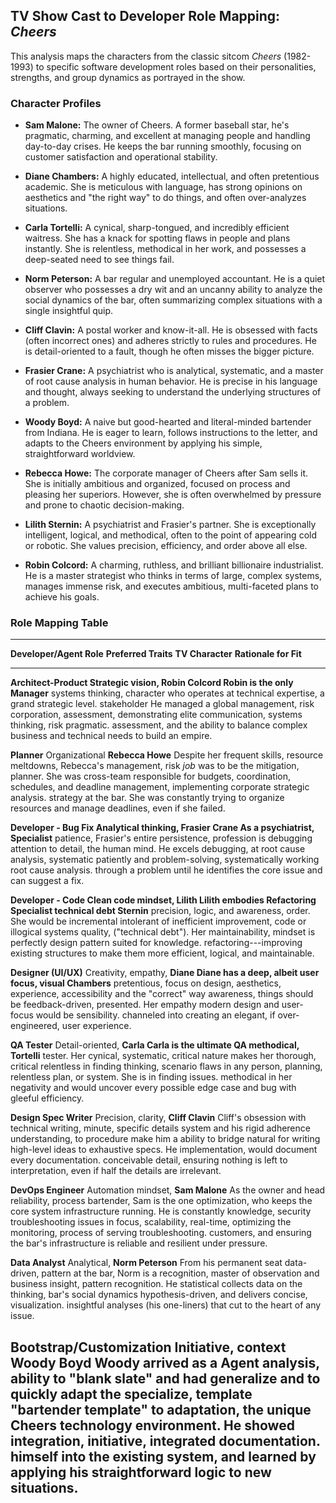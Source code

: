 ## TV Show Cast to Developer Role Mapping: ***Cheers***

This analysis maps the characters from the classic sitcom *Cheers*
(1982-1993) to specific software development roles based on their
personalities, strengths, and group dynamics as portrayed in the show.

### Character Profiles

- **Sam Malone:** The owner of Cheers. A former baseball star, he\'s
  pragmatic, charming, and excellent at managing people and handling
  day-to-day crises. He keeps the bar running smoothly, focusing on
  customer satisfaction and operational stability.

- **Diane Chambers:** A highly educated, intellectual, and often
  pretentious academic. She is meticulous with language, has strong
  opinions on aesthetics and \"the right way\" to do things, and often
  over-analyzes situations.

- **Carla Tortelli:** A cynical, sharp-tongued, and incredibly efficient
  waitress. She has a knack for spotting flaws in people and plans
  instantly. She is relentless, methodical in her work, and possesses a
  deep-seated need to see things fail.

- **Norm Peterson:** A bar regular and unemployed accountant. He is a
  quiet observer who possesses a dry wit and an uncanny ability to
  analyze the social dynamics of the bar, often summarizing complex
  situations with a single insightful quip.

- **Cliff Clavin:** A postal worker and know-it-all. He is obsessed with
  facts (often incorrect ones) and adheres strictly to rules and
  procedures. He is detail-oriented to a fault, though he often misses
  the bigger picture.

- **Frasier Crane:** A psychiatrist who is analytical, systematic, and a
  master of root cause analysis in human behavior. He is precise in his
  language and thought, always seeking to understand the underlying
  structures of a problem.

- **Woody Boyd:** A naive but good-hearted and literal-minded bartender
  from Indiana. He is eager to learn, follows instructions to the
  letter, and adapts to the Cheers environment by applying his simple,
  straightforward worldview.

- **Rebecca Howe:** The corporate manager of Cheers after Sam sells it.
  She is initially ambitious and organized, focused on process and
  pleasing her superiors. However, she is often overwhelmed by pressure
  and prone to chaotic decision-making.

- **Lilith Sternin:** A psychiatrist and Frasier\'s partner. She is
  exceptionally intelligent, logical, and methodical, often to the point
  of appearing cold or robotic. She values precision, efficiency, and
  order above all else.

- **Robin Colcord:** A charming, ruthless, and brilliant billionaire
  industrialist. He is a master strategist who thinks in terms of large,
  complex systems, manages immense risk, and executes ambitious,
  multi-faceted plans to achieve his goals.

### Role Mapping Table

  --------------------------------------------------------------------------------------------
  **Developer/Agent Role**    **Preferred Traits** **TV Character**  **Rationale for Fit**
  --------------------------- -------------------- ----------------- -------------------------
  **Architect-Product         Strategic vision,    **Robin Colcord** Robin is the only
  Manager**                   systems thinking,                      character who operates at
                              technical expertise,                   a grand strategic level.
                              stakeholder                            He managed a global
                              management, risk                       corporation,
                              assessment,                            demonstrating elite
                              communication,                         systems thinking, risk
                              pragmatic.                             assessment, and the
                                                                     ability to balance
                                                                     complex business and
                                                                     technical needs to build
                                                                     an empire.

  **Planner**                 Organizational       **Rebecca Howe**  Despite her frequent
                              skills, resource                       meltdowns, Rebecca\'s
                              management, risk                       *job* was to be the
                              mitigation,                            planner. She was
                              cross-team                             responsible for budgets,
                              coordination,                          schedules, and
                              deadline management,                   implementing corporate
                              strategic analysis.                    strategy at the bar. She
                                                                     was constantly trying to
                                                                     organize resources and
                                                                     manage deadlines, even if
                                                                     she failed.

  **Developer - Bug Fix       Analytical thinking, **Frasier Crane** As a psychiatrist,
  Specialist**                patience,                              Frasier\'s entire
                              persistence,                           profession is debugging
                              attention to detail,                   the human mind. He excels
                              debugging,                             at root cause analysis,
                              systematic                             patiently and
                              problem-solving,                       systematically working
                              root cause analysis.                   through a problem until
                                                                     he identifies the core
                                                                     issue and can suggest a
                                                                     fix.

  **Developer - Code          Clean code mindset,  **Lilith          Lilith embodies
  Refactoring Specialist**    technical debt       Sternin**         precision, logic, and
                              awareness,                             order. She would be
                              incremental                            intolerant of inefficient
                              improvement, code                      or illogical systems
                              quality,                               (\"technical debt\"). Her
                              maintainability,                       mindset is perfectly
                              design pattern                         suited for
                              knowledge.                             refactoring---improving
                                                                     existing structures to
                                                                     make them more efficient,
                                                                     logical, and
                                                                     maintainable.

  **Designer (UI/UX)**        Creativity, empathy, **Diane           Diane has a deep, albeit
                              user focus, visual   Chambers**        pretentious, focus on
                              design,                                aesthetics, experience,
                              accessibility                          and the \"correct\" way
                              awareness,                             things should be
                              feedback-driven,                       presented. Her empathy
                              modern design                          and user-focus would be
                              sensibility.                           channeled into creating
                                                                     an elegant, if
                                                                     over-engineered, user
                                                                     experience.

  **QA Tester**               Detail-oriented,     **Carla           Carla is the ultimate QA
                              methodical,          Tortelli**        tester. Her cynical,
                              systematic,                            critical nature makes her
                              thorough, critical                     relentless in finding
                              thinking, scenario                     flaws in any person,
                              planning, relentless                   plan, or system. She is
                              in finding issues.                     methodical in her
                                                                     negativity and would
                                                                     uncover every possible
                                                                     edge case and bug with
                                                                     gleeful efficiency.

  **Design Spec Writer**      Precision, clarity,  **Cliff Clavin**  Cliff\'s obsession with
                              technical writing,                     minute, specific details
                              system                                 and his rigid adherence
                              understanding,                         to procedure make him a
                              ability to bridge                      natural for writing
                              high-level ideas to                    exhaustive specs. He
                              implementation,                        would document every
                              documentation.                         conceivable detail,
                                                                     ensuring nothing is left
                                                                     to interpretation, even
                                                                     if half the details are
                                                                     irrelevant.

  **DevOps Engineer**         Automation mindset,  **Sam Malone**    As the owner and head
                              reliability, process                   bartender, Sam is the one
                              optimization,                          who keeps the core system
                              infrastructure                         running. He is constantly
                              knowledge, security                    troubleshooting issues in
                              focus, scalability,                    real-time, optimizing the
                              monitoring,                            process of serving
                              troubleshooting.                       customers, and ensuring
                                                                     the bar\'s infrastructure
                                                                     is reliable and resilient
                                                                     under pressure.

  **Data Analyst**            Analytical,          **Norm Peterson** From his permanent seat
                              data-driven, pattern                   at the bar, Norm is a
                              recognition,                           master of observation and
                              business insight,                      pattern recognition. He
                              statistical                            collects data on the
                              thinking,                              bar\'s social dynamics
                              hypothesis-driven,                     and delivers concise,
                              visualization.                         insightful analyses (his
                                                                     one-liners) that cut to
                                                                     the heart of any issue.

  **Bootstrap/Customization   Initiative, context  **Woody Boyd**    Woody arrived as a
  Agent**                     analysis, ability to                   \"blank slate\" and had
                              generalize and                         to quickly adapt the
                              specialize, template                   \"bartender template\" to
                              adaptation,                            the unique Cheers
                              technology                             environment. He showed
                              integration,                           initiative, integrated
                              documentation.                         himself into the existing
                                                                     system, and learned by
                                                                     applying his
                                                                     straightforward logic to
                                                                     new situations.
  --------------------------------------------------------------------------------------------
